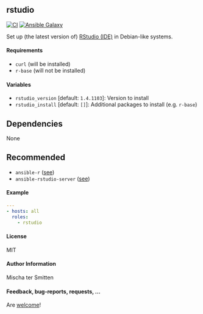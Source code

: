 ## rstudio

[![CI](https://github.com/Oefenweb/ansible-rstudio/workflows/CI/badge.svg)](https://github.com/Oefenweb/ansible-rstudio/actions?query=workflow%3ACI)
[![Ansible Galaxy](http://img.shields.io/badge/ansible--galaxy-rstudio-blue.svg)](https://galaxy.ansible.com/Oefenweb/rstudio/)

Set up (the latest version of) [RStudio (IDE)](https://www.rstudio.com/products/rstudio/download/) in Debian-like systems.

#### Requirements

* `curl` (will be installed)
* `r-base` (will not be installed)

#### Variables

* `rstudio_version` [default: `1.4.1103`]: Version to install
* `rstudio_install` [default: `[]`]: Additional packages to install (e.g. `r-base`)

## Dependencies

None

## Recommended

* `ansible-r` ([see](https://github.com/Oefenweb/ansible-r))
* `ansible-rstudio-server` ([see](https://github.com/Oefenweb/ansible-rstudio-server))

#### Example

```yaml
---
- hosts: all
  roles:
    - rstudio
```

#### License

MIT

#### Author Information

Mischa ter Smitten

#### Feedback, bug-reports, requests, ...

Are [welcome](https://github.com/Oefenweb/ansible-rstudio/issues)!
